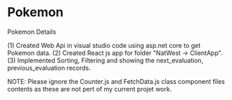 # Pokemon
 Pokemon Details
 
 (1) Created Web Api in visual studio code using asp.net core to get Pokemon data.
 (2) Created React js app for folder "NatWest -> ClientApp".
 (3) Implemented Sorting, Filtering and showing the next_evaluation, previous_evaluation records.
 
 NOTE: Please ignore the Counter.js and FetchData.js class component files contents as these are not pert of my current projet work.
